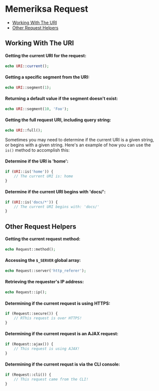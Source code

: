 # Memeriksa Request

<!-- MarkdownTOC autolink="true" autoanchor="true" levels="2,3" bracket="round" lowercase="only_ascii" -->

- [Working With The URI](#bekerja-dengan-uri)
- [Other Request Helpers](#helper-lainnya)

<!-- /MarkdownTOC -->


<a id="bekerja-dengan-uri"></a>
## Working With The URI

#### Getting the current URI for the request:

```php
echo URI::current();
```

#### Getting a specific segment from the URI:

```php
echo URI::segment(1);
```

#### Returning a default value if the segment doesn't exist:

```php
echo URI::segment(10, 'Foo');
```

#### Getting the full request URI, including query string:

```php
echo URI::full();
```

Sometimes you may need to determine if the current URI is a given string,
or begins with a given string. Here's an example of how you can use
the `is()` method to accomplish this:

#### Determine if the URI is 'home':

```php
if (URI::is('home')) {
    // The current URI is: home
}
```

#### Determine if the current URI begins with 'docs/':

```php
if (URI::is('docs/*')) {
    // The current URI begins with: 'docs/'
}
```


<a id="helper-lainnya"></a>
## Other Request Helpers

#### Getting the current request method:

```php
echo Request::method();
```

#### Accessing the `$_SERVER` global array:

```php
echo Request::server('http_referer');
```

#### Retrieving the requester's IP address:

```php
echo Request::ip();
```

#### Determining if the current request is using HTTPS:

```php
if (Request::secure()) {
	// RThis request is over HTTPS!
}
```

#### Determining if the current request is an AJAX request:

```php
if (Request::ajax()) {
	// This request is using AJAX!
}
```

#### Determining if the current requst is via the CLI console:

```php
if (Request::cli()) {
	// This request came from the CLI!
}
```
